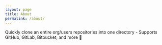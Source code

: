 ```yaml
---
layout: page
title: About
permalink: /about/
---
```


Quickly clone an entire org/users repositories into one directory - Supports GitHub, GitLab, Bitbucket, and more 🥚
